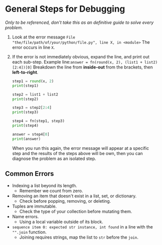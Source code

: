 # General Steps for Debugging

*Only to be referenced, don't take this as an definitive guide to solve every problem.*

1. Look at the error message
    `File "the/file/path/of/your/python/file.py", line X, in <module>`
    The error occurs in line `X`.

2. If the error is not immediately obvious, expand the line, and print out each sub-step.
    Example line:`answer = fn(round(x, 2), (list1 + list2)[2:4])[0]`
    Breakdown the line from **inside-out** from the brackets, then **left-to-right**.
    ```py
    step1 = round(x, 2)
    print(step1)

    step2 = list1 + list2
    print(step2)

    step3 = step2[2:4]
    print(step3)

    step4 = fn(step1, step3)
    print(step4)

    answer = step4[0]
    print(answer)
    ```
    When you run this again, the error message will appear at a specific step and the results of the steps above will be own, then you can diagnose the problem as an isolated step.

## Common Errors
- Indexing a list beyond its length.
    - Remember we count from zero.
- Removing an item that doesn't exist in a list, set, or dictionary.
    - Check before popping, removing, or deleting.
- Tuples are immutable.
    - Check the type of your collection before mutating them.
- Name errors.
    - Using a local variable outside of its block.
- `sequence item 0: expected str instance, int found` in a line with the `"".join` function.
    - Joining requires strings, map the list to `str` before the `join`.